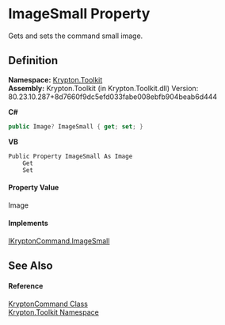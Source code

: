 # ImageSmall Property


Gets and sets the command small image.



## Definition
**Namespace:** <a href="79d2eac2-21f4-54ff-7552-b20c33c30600.md">Krypton.Toolkit</a>  
**Assembly:** Krypton.Toolkit (in Krypton.Toolkit.dll) Version: 80.23.10.287+8d7660f9dc5efd033fabe008ebfb904beab6d444

**C#**
``` C#
public Image? ImageSmall { get; set; }
```
**VB**
``` VB
Public Property ImageSmall As Image
	Get
	Set
```



#### Property Value
Image

#### Implements
<a href="90a0d777-db24-8ff8-8db3-6031800708ea.md">IKryptonCommand.ImageSmall</a>  


## See Also


#### Reference
<a href="405c9190-9a07-407c-9d40-1510447ccef6.md">KryptonCommand Class</a>  
<a href="79d2eac2-21f4-54ff-7552-b20c33c30600.md">Krypton.Toolkit Namespace</a>  
